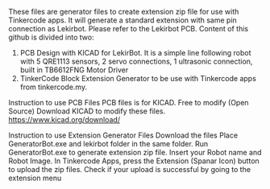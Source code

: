 These files are generator files to create extension zip file for use with Tinkercode apps. It will generate a standard extension with same pin connection as Lekirbot. Please refer to the Lekirbot PCB. 
Content of this github is divided into two:
1. PCB Design with KICAD for LekirBot. It is a simple line following robot with 5 QRE1113 sensors, 2 servo connections, 1 ultrasonic connection, built in TB6612FNG Motor Driver
2. TinkerCode Block Extension Generator to be use with Tinkercode apps from tinkercode.my.

Instruction to use PCB Files
PCB files is for KICAD. Free to modify  (Open Source)
Download KICAD to modify these files. https://www.kicad.org/download/

Instruction to use Extension Generator Files
Download the files
Place GeneratorBot.exe and lekirbot folder in the same folder.
Run GeneratorBot.exe to generate extension zip file. Insert your Robot name and Robot Image.
In Tinkercode Apps, press the Extension (Spanar Icon) button to upload the zip files. 
Check if your upload is successful by going to the extension menu
